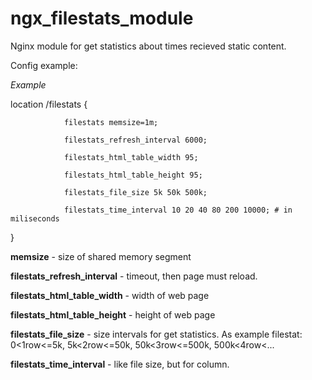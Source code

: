 ngx_filestats_module
====================

Nginx module for get statistics about times recieved static content.

Config example:


*Example*

location /filestats {

                filestats memsize=1m;
                
                filestats_refresh_interval 6000;
                
                filestats_html_table_width 95;
                
                filestats_html_table_height 95;
                
                filestats_file_size 5k 50k 500k;
                
                filestats_time_interval 10 20 40 80 200 10000; # in miliseconds
                
}

**memsize** - size of shared memory segment

**filestats_refresh_interval** - timeout, then page must reload.

**filestats_html_table_width** - width of web page

**filestats_html_table_height** - height of web page

**filestats_file_size** - size intervals for get statistics. As example filestat: 0<1row<=5k, 5k<2row<=50k, 50k<3row<=500k, 500k<4row<...

**filestats_time_interval** - like file size, but for column.
